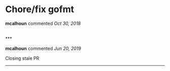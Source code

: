 # Chore/fix gofmt

**mcalhoun** commented *Oct 30, 2018*


<br />
***


**mcalhoun** commented *Jun 20, 2019*

Closing stale PR
***

